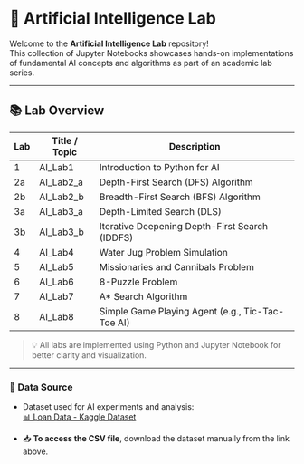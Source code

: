 # 🤖 Artificial Intelligence Lab

Welcome to the **Artificial Intelligence Lab** repository!  
This collection of Jupyter Notebooks showcases hands-on implementations of fundamental AI concepts and algorithms as part of an academic lab series.

---

## 📚 Lab Overview

| Lab | Title / Topic                         | Description                                       |
|-----|---------------------------------------|---------------------------------------------------|
| 1   | AI_Lab1                               | Introduction to Python for AI                    |
| 2a  | AI_Lab2_a                              | Depth-First Search (DFS) Algorithm               |
| 2b  | AI_Lab2_b                              | Breadth-First Search (BFS) Algorithm             |
| 3a  | AI_Lab3_a                              | Depth-Limited Search (DLS)                       |
| 3b  | AI_Lab3_b                              | Iterative Deepening Depth-First Search (IDDFS)   |
| 4   | AI_Lab4                               | Water Jug Problem Simulation                     |
| 5   | AI_Lab5                               | Missionaries and Cannibals Problem               |
| 6   | AI_Lab6                               | 8-Puzzle Problem                                  |
| 7   | AI_Lab7                               | A* Search Algorithm                               |
| 8   | AI_Lab8                               | Simple Game Playing Agent (e.g., Tic-Tac-Toe AI) |

> 💡 All labs are implemented using Python and Jupyter Notebook for better clarity and visualization.

---

### 📂 Data Source

- Dataset used for AI experiments and analysis:  
  [📊 Loan Data - Kaggle Dataset](https://www.kaggle.com/datasets/abrahamanderson/loan-data)

- 📥 **To access the CSV file**, download the dataset manually from the link above.
